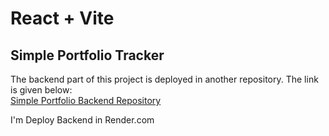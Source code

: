 # React + Vite 

## Simple Portfolio Tracker

The backend part of this project is deployed in another repository. The link is given below:  
[Simple Portfolio Backend Repository](https://github.com/HarshHadiya04/simple_portfolio)

I'm Deploy Backend in Render.com


